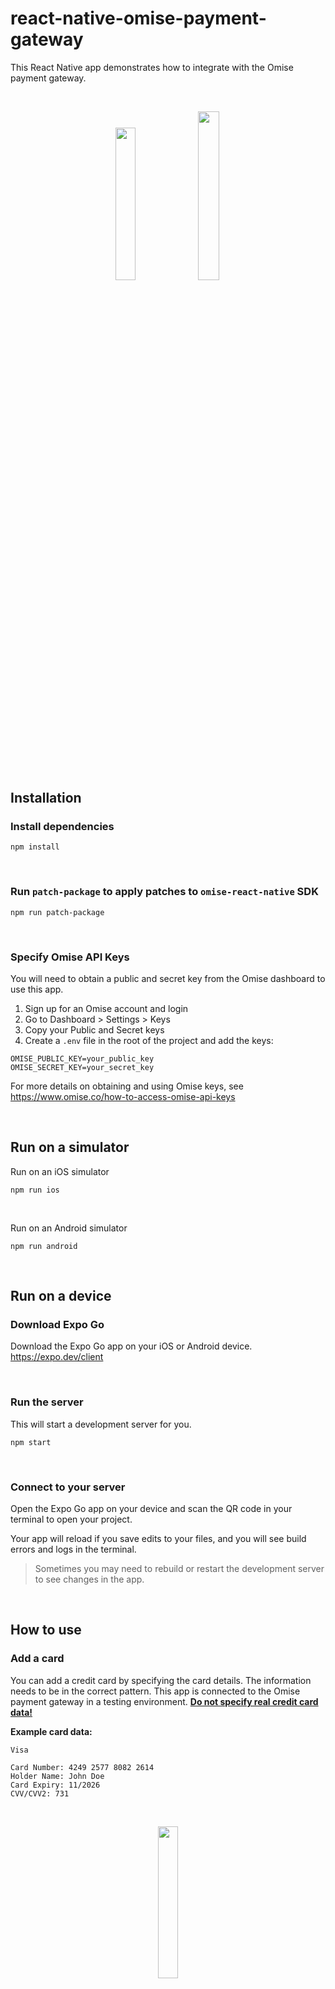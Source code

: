 # react-native-omise-payment-gateway

This React Native app demonstrates how to integrate with the Omise payment gateway.

<br />

<p align="center">
  <img src="https://github-production-user-asset-6210df.s3.amazonaws.com/131508930/249190458-92e05c31-b704-4a9b-a032-2f7a9958afa1.PNG" width="25%" height="25%" />
  <img src="https://github-production-user-asset-6210df.s3.amazonaws.com/131508930/249231612-148b5a48-4433-4171-a8e5-5904bde38dac.png" width="26.3% height="26.3%" />
</p>

<br />

## Installation
### Install dependencies

```
npm install
```

<br />

### Run `patch-package` to apply patches to `omise-react-native` SDK

```
npm run patch-package  
```

<br />

### Specify Omise API Keys

You will need to obtain a public and secret key from the Omise dashboard to use this app.

1. Sign up for an Omise account and login
2. Go to Dashboard > Settings > Keys
3. Copy your Public and Secret keys
4. Create a `.env` file in the root of the project and add the keys:

```
OMISE_PUBLIC_KEY=your_public_key  
OMISE_SECRET_KEY=your_secret_key
```

For more details on obtaining and using Omise keys, see https://www.omise.co/how-to-access-omise-api-keys

<br />

## Run on a simulator

Run on an iOS simulator

```
npm run ios
```

<br />

Run on an Android simulator

```
npm run android
```

<br />

## Run on a device

### Download Expo Go

Download the Expo Go app on your iOS or Android device. https://expo.dev/client

<br />

### Run the server

This will start a development server for you.

```
npm start
```

<br />

### Connect to your server

Open the Expo Go app on your device and scan the QR code in your terminal to open your project.

Your app will reload if you save edits to your files, and you will see build errors and logs in the terminal.

> Sometimes you may need to rebuild or restart the development server to see changes in the app.

<br />

## How to use

### Add a card

You can add a credit card by specifying the card details. The information needs to be in the correct pattern.
This app is connected to the Omise payment gateway in a testing environment. <ins><b>Do not specify real credit card data!</b></ins>

<b>Example card data:</b>

```
Visa

Card Number: 4249 2577 8082 2614
Holder Name: John Doe
Card Expiry: 11/2026
CVV/CVV2: 731
```

<br />

<p align="center">
  <img src="https://github-production-user-asset-6210df.s3.amazonaws.com/131508930/249190353-72f03e10-0594-4416-8d0a-92718b8bed99.PNG" width="25%" height="25%" />
</p>

<br />

## Charge a card

You can charge a card by tapping the card added to the list.

<br />

<p align="center">
  <img src="https://github-production-user-asset-6210df.s3.amazonaws.com/131508930/249190430-b1c6b34e-e4c2-4406-ad6b-e62dbab075f0.PNG" width="25%" height="25%" />
</p>

<br />

## Remove a card

If you press and hold a card, you can remove it from the list.

<br />

<p align="center">
  <img src="https://github-production-user-asset-6210df.s3.amazonaws.com/131508930/249193682-ca9e6127-7659-4e5e-a573-0708ca0f1c72.PNG" width="25%" height="25%" />
</p>

<br />

## References

### Omise React Native
source: https://github.com/tnylee/omise-react-native

The `omise-react-native` SDK is incomplete. I have updated some parts to allow the app to create charges.

The change is made and updated here https://github.com/0xanonymeow/react-native-omise-payment-gateway/blob/main/patches/omise-react-native%2B0.1.0.patch

